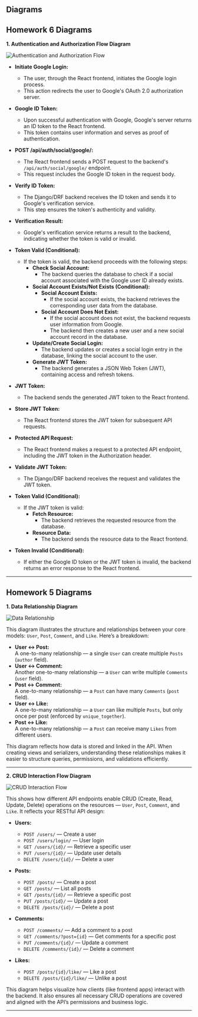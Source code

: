 ## Diagrams

## Homework 6 Diagrams

**1. Authentication and Authorization Flow Diagram**

![Authentication and Authorization Flow](https://drive.google.com/uc?id=1PaEmp7Y7E0wcPsBMJmGWJdNwMz0iPwYY)

- **Initiate Google Login:**

  - The user, through the React frontend, initiates the Google login process.
  - This action redirects the user to Google's OAuth 2.0 authorization server.

- **Google ID Token:**

  - Upon successful authentication with Google, Google's server returns an ID token to the React frontend.
  - This token contains user information and serves as proof of authentication.

- **POST /api/auth/social/google/:**

  - The React frontend sends a POST request to the backend's `/api/auth/social/google/` endpoint.
  - This request includes the Google ID token in the request body.

- **Verify ID Token:**

  - The Django/DRF backend receives the ID token and sends it to Google's verification service.
  - This step ensures the token's authenticity and validity.

- **Verification Result:**

  - Google's verification service returns a result to the backend, indicating whether the token is valid or invalid.

- **Token Valid (Conditional):**

  - If the token is valid, the backend proceeds with the following steps:
    - **Check Social Account:**
      - The backend queries the database to check if a social account associated with the Google user ID already exists.
    - **Social Account Exists/Not Exists (Conditional):**
      - **Social Account Exists:**
        - If the social account exists, the backend retrieves the corresponding user data from the database.
      - **Social Account Does Not Exist:**
        - If the social account does not exist, the backend requests user information from Google.
        - The backend then creates a new user and a new social account record in the database.
    - **Update/Create Social Login:**
      - The backend updates or creates a social login entry in the database, linking the social account to the user.
    - **Generate JWT Token:**
      - The backend generates a JSON Web Token (JWT), containing access and refresh tokens.

- **JWT Token:**

  - The backend sends the generated JWT token to the React frontend.

- **Store JWT Token:**

  - The React frontend stores the JWT token for subsequent API requests.

- **Protected API Request:**

  - The React frontend makes a request to a protected API endpoint, including the JWT token in the Authorization header.

- **Validate JWT Token:**

  - The Django/DRF backend receives the request and validates the JWT token.

- **Token Valid (Conditional):**

  - If the JWT token is valid:
    - **Fetch Resource:**
      - The backend retrieves the requested resource from the database.
    - **Resource Data:**
      - The backend sends the resource data to the React frontend.

- **Token Invalid (Conditional):**
  - If either the Google ID token or the JWT token is invalid, the backend returns an error response to the React frontend.

---

## Homework 5 Diagrams

**1. Data Relationship Diagram**

![Data Relationship](https://drive.google.com/uc?id=1AgKyroM7R5oaeaTcnFAc8ectJk9gT1M4)

This diagram illustrates the structure and relationships between your core models: `User`, `Post`, `Comment`, and `Like`. Here’s a breakdown:

- **User ↔ Post:**  
  A one-to-many relationship — a single `User` can create multiple `Posts` (`author` field).
- **User ↔ Comment:**  
  Another one-to-many relationship — a `User` can write multiple `Comments` (`user` field).
- **Post ↔ Comment:**  
  A one-to-many relationship — a `Post` can have many `Comments` (`post` field).
- **User ↔ Like:**  
  A one-to-many relationship — a `User` can like multiple `Posts`, but only once per post (enforced by `unique_together`).
- **Post ↔ Like:**  
  A one-to-many relationship — a `Post` can receive many `Likes` from different users.

This diagram reflects how data is stored and linked in the API. When creating views and serializers, understanding these relationships makes it easier to structure queries, permissions, and validations efficiently.

---

**2. CRUD Interaction Flow Diagram**

![CRUD Interaction Flow](https://drive.google.com/uc?id=1_ljXYK0j7xOl5aVoXKGngc-rnKHSLk_o)

This shows how different API endpoints enable CRUD (Create, Read, Update, Delete) operations on the resources — `User`, `Post`, `Comment`, and `Like`. It reflects your RESTful API design:

- **Users:**

  - `POST /users/` — Create a user
  - `POST /users/login/` — User login
  - `GET /users/{id}/` — Retrieve a specific user
  - `PUT /users/{id}/` — Update user details
  - `DELETE /users/{id}/` — Delete a user

- **Posts:**

  - `POST /posts/` — Create a post
  - `GET /posts/` — List all posts
  - `GET /posts/{id}/` — Retrieve a specific post
  - `PUT /posts/{id}/` — Update a post
  - `DELETE /posts/{id}/` — Delete a post

- **Comments:**

  - `POST /comments/` — Add a comment to a post
  - `GET /comments/?post={id}` — Get comments for a specific post
  - `PUT /comments/{id}/` — Update a comment
  - `DELETE /comments/{id}/` — Delete a comment

- **Likes:**
  - `POST /posts/{id}/like/` — Like a post
  - `DELETE /posts/{id}/like/` — Unlike a post

This diagram helps visualize how clients (like frontend apps) interact with the backend. It also ensures all necessary CRUD operations are covered and aligned with the API’s permissions and business logic.

---
